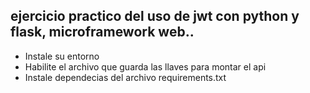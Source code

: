 ## ejercicio practico del uso de jwt con python y flask, microframework web..

- Instale su entorno
- Habilite el archivo que guarda las llaves para montar el api  
- Instale dependecias del archivo requirements.txt